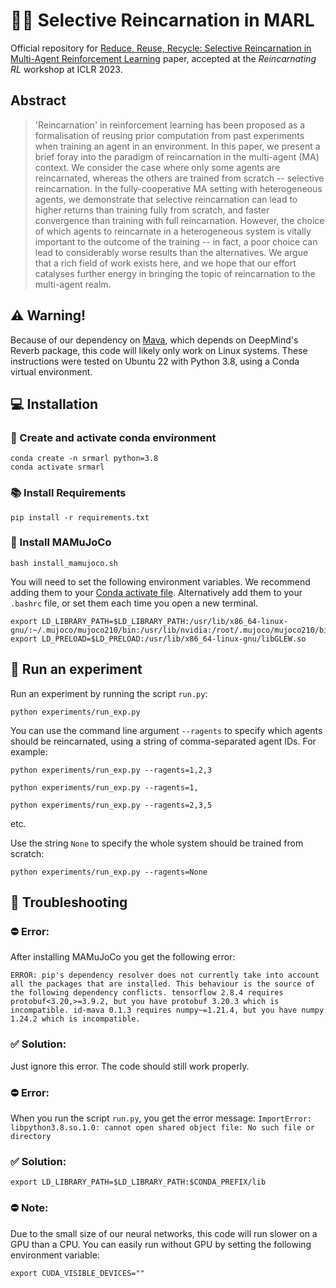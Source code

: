 # 🤖🧟 Selective Reincarnation in MARL

Official repository for [Reduce, Reuse, Recycle: Selective Reincarnation in Multi-Agent Reinforcement Learning]() paper, accepted at the *Reincarnating RL* workshop at ICLR 2023.

## Abstract
> 'Reincarnation' in reinforcement learning has been proposed as a formalisation of reusing prior computation from past experiments when training an agent in an environment. In this paper, we present a brief foray into the paradigm of reincarnation in the multi-agent (MA) context. We consider the case where only some agents are reincarnated, whereas the others are trained from scratch -- selective reincarnation. In the fully-cooperative MA setting with heterogeneous agents, we demonstrate that selective reincarnation can lead to higher returns than training fully from scratch, and faster convergence than training with full reincarnation. However, the choice of which agents to reincarnate in a heterogeneous system is vitally important to the outcome of the training -- in fact, a poor choice can lead to considerably worse results than the alternatives. We argue that a rich field of work exists here, and we hope that our effort catalyses further energy in bringing the topic of reincarnation to the multi-agent realm.

## ⚠️ Warning!
Because of our dependency on [Mava](https://github.com/instadeepai/Mava), which depends on DeepMind's Reverb package, this code will likely only work on Linux systems. These instructions were tested on Ubuntu 22 with Python 3.8, using a Conda virtual environment.

## 💻 Installation

### 🐍 Create and activate conda environment
```
conda create -n srmarl python=3.8
conda activate srmarl
```

### 📚 Install Requirements
```
pip install -r requirements.txt
```

### 🐆 Install MAMuJoCo
```
bash install_mamujoco.sh
```

You will need to set the following environment variables. We recommend adding them to your [Conda activate file](https://conda.io/projects/conda/en/latest/user-guide/tasks/manage-environments.html#setting-environment-variables). Alternatively add them to your `.bashrc` file, or set them each time you open a new terminal.

```
export LD_LIBRARY_PATH=$LD_LIBRARY_PATH:/usr/lib/x86_64-linux-gnu/:~/.mujoco/mujoco210/bin:/usr/lib/nvidia:/root/.mujoco/mujoco210/bin
export LD_PRELOAD=$LD_PRELOAD:/usr/lib/x86_64-linux-gnu/libGLEW.so
```

## 🧪 Run an experiment
Run an experiment by running the script `run.py`:

`python experiments/run_exp.py`

You can use the command line argument `--ragents` to specify which agents should be reincarnated, using a string of comma-separated agent IDs. For example:

`python experiments/run_exp.py --ragents=1,2,3`

`python experiments/run_exp.py --ragents=1,`

`python experiments/run_exp.py --ragents=2,3,5`

etc.

Use the string `None` to specify the whole system should be trained from scratch:

`python experiments/run_exp.py --ragents=None`


## 🤨 Troubleshooting

### ⛔️ Error:
After installing MAMuJoCo you get the following error:

`ERROR: pip's dependency resolver does not currently take into account all the packages that are installed. This behaviour is the source of the following dependency conflicts.
tensorflow 2.8.4 requires protobuf<3.20,>=3.9.2, but you have protobuf 3.20.3 which is incompatible.
id-mava 0.1.3 requires numpy~=1.21.4, but you have numpy 1.24.2 which is incompatible.`
### ✅ Solution:
Just ignore this error. The code should still work properly.

### ⛔️ Error:
When you run the script `run.py`, you get the error message:
`ImportError: libpython3.8.so.1.0: cannot open shared object file: No such file or directory`
### ✅ Solution: 
`export LD_LIBRARY_PATH=$LD_LIBRARY_PATH:$CONDA_PREFIX/lib`

### ⛔️ Note:
Due to the small size of our neural networks, this code will run slower on a GPU than a CPU. You can easily run without GPU by setting the following environment variable:

`export CUDA_VISIBLE_DEVICES=""`